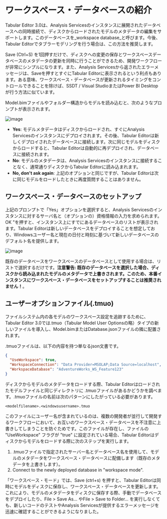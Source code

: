 ﻿# ワークスペース・データベースの紹介

Tabular Editor 3.0は、Analysis Servicesのインスタンスに展開されたデータベースへの同時接続で、ディスクからロードされたモデルのメタデータの編集をサポートします。このデータベースを_workspace database_と呼びます。今後、Tabular Editorでタブラーモデリングを行う場合は、この方法を推奨します。

Save (Ctrl+S) を1回押すだけで、ディスクへの変更の保存とワークスペースデータベースのメタデータの更新を同時に行うことができるため、開発ワークフローが非常にシンプルになります。また、Analysis Servicesから返されたエラーメッセージは、Saveを押すとすぐにTabular Editorに表示されるという利点もあります。ある意味、ワークスペース・データベースが更新されるタイミングをコントロールできることを除けば、SSDT / Visual StudioまたはPower BI Desktopが行う方法に似ています。

Model.bimファイルやフォルダー構造からモデルを読み込むと、次のようなプロンプトが表示されます。

![image](https://user-images.githubusercontent.com/8976200/58166683-a65db180-7c8a-11e9-9df3-be9a716b3ad1.png)

* **Yes**: モデルメタデータはディスクからロードされ、すぐにAnalysis Servicesのインスタンスにデプロイされます。その後、Tabular Editorは新しくデプロイされたデータベースに接続します。次に同じモデルをディスクからロードすると、Tabular Editorは自動的に再デプロイされ、データベースに接続されます。
* **No**: モデルのメタデータは、Analysis Servicesのインスタンスに接続することなく、通常通りディスクからTabular Editorに読み込まれます。
* **No, don't ask again**: 上記のオプションと同じですが、Tabular Editorは次に同じモデルをロードしたときに再度質問することはありません。

## ワークスペース・データベースのセットアップ

上記のプロンプトで「Yes」オプションを選択すると、Analysis Servicesのインスタンスに対するサーバ名と（オプションの）資格情報の入力を求められます。OK "を押すと、インスタンス上にすでにあるデータベースのリストが表示されます。Tabular Editorは新しいデータベースをデプロイすることを想定しており、Windowsユーザー名と現在の日付と時刻に基づいて新しいデータベースのデフォルト名を提供します。

![image](https://user-images.githubusercontent.com/8976200/58179509-a10f5f80-7ca8-11e9-9764-4cb76b9d1a8b.png)

既存のデータベースをワークスペースのデータベースとして使用する場合は、リストで選択するだけです。**注意警告: 既存のデータベースを選択した場合、ディスクから読み込まれたモデルのメタデータで上書きされます。このため、本番インスタンスにワークスペース・データベースをセットアップすることは推奨されません！**。

## ユーザーオプションファイル(.tmuo)

ファイルシステム内の各モデルのワークスペース設定を追跡するために、Tabular Editor 3.0では.tmuo（Tabular Model User Optionsの略）タイプの新しいファイルを導入し、Model.bimまたはDatabase.jsonファイルの隣に配置されます。

.tmuoファイルは、以下の内容を持つ単なるjson文書です。

```json
{
  "UseWorkspace": true,
  "WorkspaceConnection": "Data Provider=MSOLAP;Data Source=localhost",
  "WorkspaceDatabase": "AdventureWorks_WS_Feature123"
}
```

ディスクからモデルのメタデータをロードする際、Tabular Editorはロードされたモデルファイルと同じディレクトリに .tmuoファイルがあるかどうかを調べます。.tmuoファイルの名前は次のパターンにしたがっている必要があります。

```
<modelfilename>.<windowsusername>.tmuo
```

このファイルにユーザー名が含まれているのは、複数の開発者が並行して開発するワークフローにおいて、お互いのワークスペース・データベースを不注意に上書きしてしまうことを防ぐためです。このファイルが存在し、ファイルの "UseWorkspace" フラグが "true" に設定されている場合、Tabular Editorはディスクからモデルをロードする際に次のステップを実行します。

1. .tmuoファイルで指定されたサーバー名とデータベース名を使用して、モデルのメタデータをワークスペース・データベースに配備します（既存のメタデータを上書きします）。
2. Connect to the newly deployed database in "workspace mode".

「ワークスペース・モード」では、Save (ctrl+s) を押すと、Tabular Editorは同時にモデルをディスクに保存し、ワークスペース・データベースを更新します。これにより、モデルのメタデータをディスクに保存する際、手動でデータベースをデプロイしたり、File > Save As... やFile > Save to Folder... を実行しなくても、新しいコードのテストやAnalysis Servicesが提供するエラーメッセージを迅速に確認することができるようになりました。
